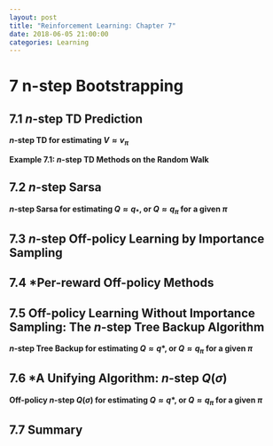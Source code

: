 ```yaml
---
layout: post
title: "Reinforcement Learning: Chapter 7"
date: 2018-06-05 21:00:00
categories: Learning
---
```


# 7 n-step Bootstrapping

## 7.1 $n$-step TD Prediction

**$n$-step TD for estimating $V \approx v_\pi$**

**Example 7.1: $n$-step TD Methods on the Random Walk**

## 7.2 $n$-step Sarsa

**$n$-step Sarsa for estimating $Q \approx q_*$, or $Q \approx q_\pi$ for a given $\pi$**

## 7.3 $n$-step Off-policy Learning by Importance Sampling

## 7.4 *Per-reward Off-policy Methods

## 7.5 Off-policy Learning Without Importance Sampling: The $n$-step Tree Backup Algorithm

**$n$-step Tree Backup for estimating $Q \approx q*$, or $Q \approx q_\pi$ for a given $\pi$**

## 7.6 *A Unifying Algorithm: $n$-step $Q(\sigma)$

**Off-policy $n$-step $Q(\sigma)$ for estimating $Q \approx q*$, or $Q \approx q_\pi$ for a given $\pi$**

## 7.7 Summary

